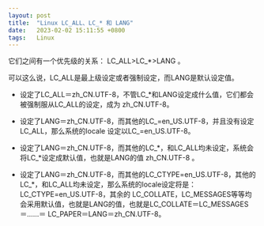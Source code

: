 ```yaml
---
layout: post
title:  "Linux LC_ALL、LC_* 和 LANG"
date:   2023-02-02 15:11:55 +0800
tags:   Linux
---
```

它们之间有一个优先级的关系： LC_ALL>LC_*>LANG 。

可以这么说，LC_ALL是最上级设定或者强制设定，而LANG是默认设定值。

- 设定了LC_ALL＝zh_CN.UTF-8，不管LC_*和LANG设定成什么值，它们都会被强制服从LC_ALL的设定，成为 zh_CN.UTF-8。

- 设定了LANG＝zh_CN.UTF-8，而其他的LC_=en_US.UTF-8，并且没有设定LC_ALL，那么系统的locale 设定以LC_=en_US.UTF-8。

- 设定了LANG＝zh_CN.UTF-8，而其他的LC_*，和LC_ALL均未设定，系统会将LC_*设定成默认值，也就是LANG的值 zh_CN.UTF-8 。

- 设定了LANG＝zh_CN.UTF-8，而其他的LC_CTYPE=en_US.UTF-8，其他的LC_*，和LC_ALL均未设定，那么系统的locale设定将是： LC_CTYPE=en_US.UTF-8，其余的 LC_COLLATE，LC_MESSAGES等等均会采用默认值，也就是LANG的值，也就是LC_COLLATE＝LC_MESSAGES＝……＝ LC_PAPER＝LANG＝zh_CN.UTF-8。